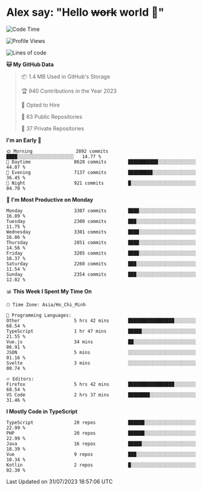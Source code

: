 # Alex say: "Hello ~~work~~ world 🐾"

<!--START_SECTION:waka-->
![Code Time](http://img.shields.io/badge/Code%20Time-847%20hrs%2025%20mins-blue)

![Profile Views](http://img.shields.io/badge/Profile%20Views-0-blue)

![Lines of code](https://img.shields.io/badge/From%20Hello%20World%20I%27ve%20Written-41.0%20million%20lines%20of%20code-blue)

**🐱 My GitHub Data** 

> 📦 1.4 MB Used in GitHub's Storage 
 > 
> 🏆 940 Contributions in the Year 2023
 > 
> 💼 Opted to Hire
 > 
> 📜 63 Public Repositories 
 > 
> 🔑 37 Private Repositories 
 > 
**I'm an Early 🐤** 

```text
🌞 Morning                2892 commits        ████░░░░░░░░░░░░░░░░░░░░░   14.77 % 
🌆 Daytime                8628 commits        ███████████░░░░░░░░░░░░░░   44.07 % 
🌃 Evening                7137 commits        █████████░░░░░░░░░░░░░░░░   36.45 % 
🌙 Night                  921 commits         █░░░░░░░░░░░░░░░░░░░░░░░░   04.70 % 
```
📅 **I'm Most Productive on Monday** 

```text
Monday                   3307 commits        ████░░░░░░░░░░░░░░░░░░░░░   16.89 % 
Tuesday                  2300 commits        ███░░░░░░░░░░░░░░░░░░░░░░   11.75 % 
Wednesday                3301 commits        ████░░░░░░░░░░░░░░░░░░░░░   16.86 % 
Thursday                 2851 commits        ████░░░░░░░░░░░░░░░░░░░░░   14.56 % 
Friday                   3205 commits        ████░░░░░░░░░░░░░░░░░░░░░   16.37 % 
Saturday                 2260 commits        ███░░░░░░░░░░░░░░░░░░░░░░   11.54 % 
Sunday                   2354 commits        ███░░░░░░░░░░░░░░░░░░░░░░   12.02 % 
```


📊 **This Week I Spent My Time On** 

```text
🕑︎ Time Zone: Asia/Ho_Chi_Minh

💬 Programming Languages: 
Other                    5 hrs 42 mins       █████████████████░░░░░░░░   68.54 % 
TypeScript               1 hr 47 mins        █████░░░░░░░░░░░░░░░░░░░░   21.55 % 
Vue.js                   34 mins             ██░░░░░░░░░░░░░░░░░░░░░░░   06.91 % 
JSON                     5 mins              ░░░░░░░░░░░░░░░░░░░░░░░░░   01.16 % 
Svelte                   3 mins              ░░░░░░░░░░░░░░░░░░░░░░░░░   00.74 % 

🔥 Editors: 
Firefox                  5 hrs 42 mins       █████████████████░░░░░░░░   68.54 % 
VS Code                  2 hrs 37 mins       ████████░░░░░░░░░░░░░░░░░   31.46 % 
```

**I Mostly Code in TypeScript** 

```text
TypeScript               20 repos            ██████░░░░░░░░░░░░░░░░░░░   22.99 % 
PHP                      20 repos            ██████░░░░░░░░░░░░░░░░░░░   22.99 % 
Java                     16 repos            █████░░░░░░░░░░░░░░░░░░░░   18.39 % 
Vue                      9 repos             ███░░░░░░░░░░░░░░░░░░░░░░   10.34 % 
Kotlin                   2 repos             █░░░░░░░░░░░░░░░░░░░░░░░░   02.30 % 
```




 Last Updated on 31/07/2023 18:57:06 UTC
<!--END_SECTION:waka-->
